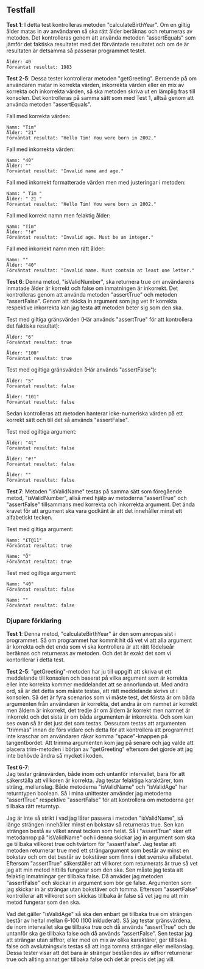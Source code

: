 ## Testfall

**Test 1**:
I detta test kontrolleras metoden "calculateBirthYear". Om en giltig ålder matas in av användaren så ska rätt 
ålder beräknas och returneras av metoden. Det kontrolleras genom att använda metoden "assertEquals" som 
jämför det faktiska resultatet med det förväntade resultatet och om de är resultaten är detsamma så passerar 
programmet testet.

    Ålder: 40
    Förväntat resultat: 1983

**Test 2-5**:
Dessa tester kontrollerar metoden "getGreeting". Beroende på om användaren matar in korrekta värden, inkorrekta
värden eller en mix av korrekta och inkorrekta värden, så ska metoden skriva ut en lämplig fras till konsolen.
Det kontrolleras på samma sätt som med Test 1, alltså genom att använda metoden "assertEquals".

Fall med korrekta  värden:
    
    Namn: "Tim"
    Ålder: "21"
    Förväntat resultat: "Hello Tim! You were born in 2002."

Fall med inkorrekta värden:

    Namn: "40"
    Ålder: ""
    Förväntat resultat: "Invalid name and age."

Fall med inkorrekt formatterade värden men med justeringar i metoden:

    Namn: " Tim "
    Ålder: " 21 "
    Förväntat resultat: "Hello Tim! You were born in 2002."

Fall med korrekt namn men felaktig ålder:

    Namn: "Tim"
    Ålder: "!#"
    Förväntat resultat: "Invalid age. Must be an integer."

Fall med inkorrekt namn men rätt ålder:

    Namn: ""
    Ålder: "40"
    Förväntat resultat: "Invalid name. Must contain at least one letter."

**Test 6**:
Denna metod, "isValidNumber", ska returnera true om användarens inmatade ålder
är korrekt och false om inmatningen är inkorrekt. Det kontrolleras genom att använda metoden "assertTrue" och 
metoden "assertFalse". Genom att skicka in argument som jag vet är korrekta respektive inkorrekta kan jag testa
att metoden beter sig som den ska. 

Test med giltiga gränsvärden (Här används "assertTrue" för att kontrollera det faktiska resultat):

    Ålder: "6"
    Förväntat resultat: true

    Ålder: "100"
    Förväntat resultat: true

Test med ogiltiga gränsvärden (Här används "assertFalse"):

    Ålder: "5"
    Förväntat resultat: false

    Ålder: "101"
    Förväntat resultat: false

Sedan kontrolleras att metoden hanterar icke-numeriska värden på ett korrekt sätt och till det så används 
"assertFalse".

Test med ogiltiga argument:

    Ålder: "4t"
    Förväntat resultat: false

    Ålder: "#!"
    Förväntat resultat: false

    Ålder: ""
    Förväntat resultat: false

**Test 7**:
Metoden "isValidName" testas på samma sätt som föregående metod, "isValidNumber", allså med hjälp av metoderna
"assertTrue" och "assertFalse" tillsammans med korrekta och inkorrekta argument. Det ända kravet för att argument
ska vara godkänt är att det innehåller minst ett alfabetiskt tecken.

Test med giltiga argument:

    Namn: "£T@11"
    Förväntat resultat: true

    Name: "Ö"
    Förväntat resultat: true

Test med ogiltiga argument:
    
    Namn: "40"
    Förväntat resultat: false

    Namn: ""
    Förväntat resultat: false

### Djupare förklaring

**Test 1**:
Denna metod, "calculateBirthYear" är den som anropas sist i programmet. Så om programmet har kommit hit då vet
vi att alla argument är korrekta och det enda som vi ska kontrollera är att rätt födelseår beräknas och
returneras av metoden. Och det är exakt det som vi kontorllerar i detta test.

**Test 2-5**:
"getGreeting"-metoden har ju till uppgift att skriva ut ett meddelande till konsolen och baserat på vilka
argument som är korrekta eller inte korrekta kommer meddelandet att se annorlunda ut. Med andra ord, så är det
detta som måste testas, att rätt meddelande skrivs ut i konsolen. Så det är fyra scenarios som vi måste test,
det första är om båda argumenten från användaren är korrekta, det andra är om namnet är korrekt men åldern är
inkorrekt, det tredje är om åldern är korrekt men namnet är inkorrekt och det sista är om båda argumenten är
inkorrekta. Och som kan ses ovan så är det just det som testas. Dessutom testas att argumenten "trimmas" innan
de förs vidare och detta för att kontrollera att programmet inte kraschar om användaren råkar komma 
"space"-knappen på tangentbordet. Att trimma argumenten kom jag på senare och jag valde att placera
trim-metoden i början av "getGreeting" eftersom det gjorde att jag inte behövde ändra så mycket i koden.

**Test 6-7**:    
Jag testar gränsvärden, både inom och untanför intervallet, bara för att säkerställa att villkoren är korrekta.
Jag testar felaktiga karaktärer, tom sträng, mellanslag. Både metoderna "isValidName" och "isValidAge" har
returntypen boolean. Så i mina unittester använder jag metoderna "assertTrue" respektive "assertFalse" för att
kontrollera om metoderna ger tillbaka rätt returntyp.

Jag är inte så strikt i vad jag låter passera i metoden "isValidName", så länge strängen innehåller minst en bokstav så 
returneras true. Sen kan strängen bestå av vilket annat tecken som helst. Så i "assertTrue" sker ett metodanrop på 
"isValidName" och i denna skickar jag in argument som ska ge tillbaka villkoret true och tvärtom för "assertFalse".
Jag testar att metoden returnerar true med ett strängargument som består av minst en bokstav och om det består av
bokstäver som finns i det svenska alfabetet. Eftersom "assertTrue" säkerställer att villkoret som returnerats 
är true så vet jag att min metod hittills fungerar som den ska. Sen måste jag testa att felaktig inmatningar
ger tillbaka false. Då anväder jag metoden "assertFalse" och skickar in argument som bör ge false.
Argumenten som jag skickar in är strängar utan bokstäver och tomma. Eftersom "assertFalse"
kontrollerar att villkoret som skickas tillbaka är false så vet jag nu att min metod fungerar som den ska.

Vad det gäller "isValidAge" så ska den enbart ge tillbaka true om strängen består av heltal mellan 6-100
(100 inkluderat). Så jag testar gränsvärdena, de inom intervallet ska ge tillbaka true och då används "assertTrue"
och de untanför ska ge tillbaka false och då används "assertFalse". Sen testar jag att strängar utan siffror, eller
med en mix av olika karaktärer, ger tillbaka false och avslutningsvis testas så att inga tomma strängar eller mellanslag.
Dessa tester visar att det bara är strängar beståendes av siffror returnerar true och allting annat
ger tillbaka false och det är precis det jag vill.